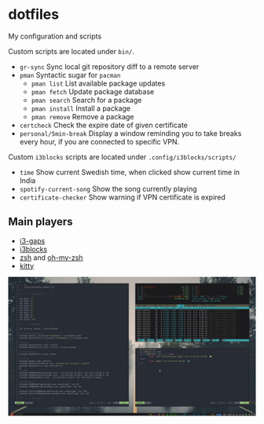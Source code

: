 # dotfiles

My configuration and scripts

Custom scripts are located under `bin/`.

- `gr-sync` Sync local git repository diff to a remote server
- `pman` Syntactic sugar for `pacman`
  - `pman list` List available package updates
  - `pman fetch` Update package database
  - `pman search` Search for a package
  - `pman install` Install a package
  - `pman remove` Remove a package
- `certcheck` Check the expire date of given certificate
- `personal/5min-break` Display a window reminding you to take breaks every hour, if you are connected to specific VPN.

Custom `i3blocks` scripts are located under `.config/i3blocks/scripts/`

- `time` Show current Swedish time, when clicked show current time in India
- `spotify-current-song` Show the song currently playing
- `certificate-checker` Show warning if VPN certificate is expired

## Main players

- [i3-gaps](https://github.com/Airblader/i3)
- [i3blocks](https://github.com/vivien/i3blocks)
- [zsh](http://www.zsh.org/) and [oh-my-zsh](https://github.com/ohmyzsh/ohmyzsh)
- [kitty](https://github.com/kovidgoyal/kitty)

![Image of Desktop](i3wm.png)
